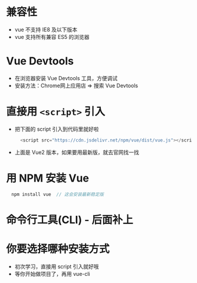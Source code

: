 # 兼容性
- vue 不支持 IE8 及以下版本
- vue 支持所有兼容 ES5 的浏览器

# Vue Devtools
- 在浏览器安装 Vue Devtools 工具，方便调试
- 安装方法：Chrome网上应用店 => 搜索 Vue Devtools

# 直接用 `<script>` 引入
- 把下面的 script 引入到代码里就好啦
  ```js
    <script src="https://cdn.jsdelivr.net/npm/vue/dist/vue.js"></script>
  ```
- 上面是 Vue2 版本，如果要用最新版，就去官网找一找

# 用 NPM 安装 Vue
```js
  npm install vue  // 这会安装最新稳定版
```

# 命令行工具(CLI) - 后面补上

# 你要选择哪种安装方式
- 初次学习，直接用 script 引入就好哦
- 等你开始做项目了，再用 vue-cli


